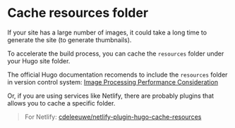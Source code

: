 # Cache resources folder

If your site has a large number of images, it could take a long time to generate the site (to generate thumbnails).

To accelerate the build process, you can cache the `resources` folder under your Hugo site folder.

The official Hugo documentation recomends to include the `resources` folder in version control system: [Image Processing Performance Consideration](https://gohugo.io/content-management/image-processing/#image-processing-performance-consideration)

Or, if you are using services like Netlify, there are probably plugins that allows you to cache a specific folder. 

> For Netlify: [cdeleeuwe/netlify-plugin-hugo-cache-resources](https://github.com/cdeleeuwe/netlify-plugin-hugo-cache-resources)